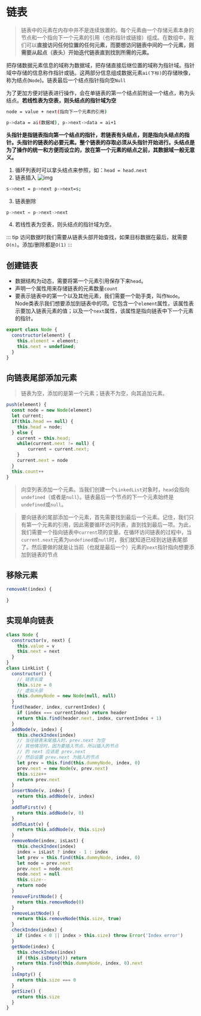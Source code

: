 # 链表
> 链表中的元素在内存中并不是连续放置的。每个元素由一个存储元素本身的节点和一个指向下一个元素的引用（也称指针或链接）组成。在数组中，我们可以**直接访问任何位置的任何元素，而要想访问链表中间的一个元素，则需要从起点（表头）开始迭代链表直到找到所需的元素。**

把存储数据元素信息的域称为数据域，把存储直接后继位置的域称为指针域。指针域中存储的信息称作指针或链。这两部分信息组成数据元素`ai(下标)`的存储映像，称为结点(`Node`)。链表最后一个结点指针指向空`Null`

为了更加方便对链表进行操作，会在单链表的第一个结点前附设一个结点，称为头结点。**若线性表为空表，则头结点的指针域为空**
```bash
node = value + next(指向下一个元素的引用)

p->data = ai(数据域), p->next->data = ai+1
```

**头指针是指链表指向第一个结点的指针，若链表有头结点，则是指向头结点的指针。头指针的链表的必要元素。整个链表的存取必须从头指针开始进行。头结点是为了操作的统一和方便而设立的，放在第一个元素的结点之前，其数据域一般无意义。**

1. 循环列表时可以拿头结点来参照，如：`head = head.next`
2. 链表插入
![img](/dovis-blog/other/14.jpg)

```bash
s->next = p->next p->next=s;
```

3. 链表删除
```js
p->next = p->next->next
```
4. 若线性表为空表，则头结点的指针域为空。

::: tip
访问数据时我们需要从链表头部开始查找，如果目标数据在最后，就需要`O(n)`。添加/删除都是`O(1)`
:::

## 创建链表
- 数据结构为动态，需要将第一个元素引用保存下来`head`。
- 声明一个属性用来存储链表的元素数量`count`
- 要表示链表中的第一个以及其他元素，我们需要一个助手类，叫作`Node`。Node类表示我们想要添加到链表中的项。它包含一个`element`属性，该属性表示要加入链表元素的值；以及一个`next`属性，该属性是指向链表中下一个元素的指针。

```js
export class Node {
  constructor(element) {
    this.element = element;
    this.next = undefined;
  }
}
```
## 向链表尾部添加元素
> 链表为空，添加的是第一个元素；链表不为空，向其追加元素。
```js
push(element) {
  const node = new Node(element)
  let current;
  if(this.head == null) {
    this.head = node;
  } else {
    current = this.head;
    while(current.next != null) {
        current = current.next;
    }
    current.next = node
  }
  this.count++
}
```
> 向空列表添加一个元素。当我们创建一个`LinkedList`对象时，`head`会指向`undefined`（或者是`null`）。链表最后一个节点的下一个元素始终是`undefined`或`null`。

> 要向链表的尾部添加一个元素，首先需要找到最后一个元素。记住，我们只有第一个元素的引用，因此需要循环访问列表，直到找到最后一项。为此，我们需要一个指向链表中`current`项的变量。在循环访问链表的过程中，当`current.next`元素为`undefined`或`null`时，我们就知道已经到达链表尾部了。然后要做的就是让当前（也就是最后一个）元素的`next`指针指向想要添加到链表的节点

## 移除元素
```js
removeAt(index) {
    
}
```

## 实现单向链表
```js
class Node {
  constructor(v, next) {
    this.value = v
    this.next = next
  }
}
class LinkList {
  constructor() {
    // 链表长度
    this.size = 0
    // 虚拟头部
    this.dummyNode = new Node(null, null)
  }
  find(header, index, currentIndex) {
    if (index === currentIndex) return header
    return this.find(header.next, index, currentIndex + 1)
  }
  addNode(v, index) {
    this.checkIndex(index)
    // 当往链表末尾插入时，prev.next 为空
    // 其他情况时，因为要插入节点，所以插入的节点
    // 的 next 应该是 prev.next
    // 然后设置 prev.next 为插入的节点
    let prev = this.find(this.dummyNode, index, 0)
    prev.next = new Node(v, prev.next)
    this.size++
    return prev.next
  }
  insertNode(v, index) {
    return this.addNode(v, index)
  }
  addToFirst(v) {
    return this.addNode(v, 0)
  }
  addToLast(v) {
    return this.addNode(v, this.size)
  }
  removeNode(index, isLast) {
    this.checkIndex(index)
    index = isLast ? index - 1 : index
    let prev = this.find(this.dummyNode, index, 0)
    let node = prev.next
    prev.next = node.next
    node.next = null
    this.size--
    return node
  }
  removeFirstNode() {
    return this.removeNode(0)
  }
  removeLastNode() {
    return this.removeNode(this.size, true)
  }
  checkIndex(index) {
    if (index < 0 || index > this.size) throw Error('Index error')
  }
  getNode(index) {
    this.checkIndex(index)
    if (this.isEmpty()) return
    return this.find(this.dummyNode, index, 0).next
  }
  isEmpty() {
    return this.size === 0
  }
  getSize() {
    return this.size
  }
}
```
